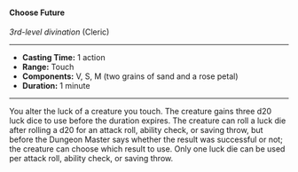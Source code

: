 #### Choose Future
*3rd-level divination* (Cleric)
___
- **Casting Time:** 1 action
- **Range:** Touch
- **Components:** V, S, M (two grains of sand and a rose petal)
- **Duration:** 1 minute
---
You alter the luck of a creature you touch. The
creature gains three d20 luck dice to use before the
duration expires. The creature can roll a luck die
after rolling a d20 for an attack roll, ability check, or
saving throw, but before the Dungeon Master says
whether the result was successful or not; the
creature can choose which result to use. Only one
luck die can be used per attack roll, ability check, or
saving throw.
